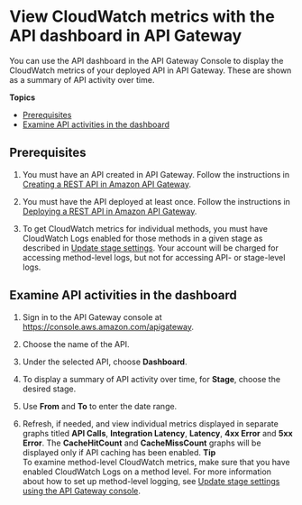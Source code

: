 # View CloudWatch metrics with the API dashboard in API Gateway<a name="how-to-api-dashboard"></a>

You can use the API dashboard in the API Gateway Console to display the CloudWatch metrics of your deployed API in API Gateway\. These are shown as a summary of API activity over time\.  

**Topics**
+ [Prerequisites](#how-to-api-dashboard-prerequisites)
+ [Examine API activities in the dashboard](#how-to-api-dashboard-console)

## Prerequisites<a name="how-to-api-dashboard-prerequisites"></a>

1. You must have an API created in API Gateway\. Follow the instructions in [Creating a REST API in Amazon API Gateway](how-to-create-api.md)\.

1. You must have the API deployed at least once\. Follow the instructions in [Deploying a REST API in Amazon API Gateway](how-to-deploy-api.md)\.

1. To get CloudWatch metrics for individual methods, you must have CloudWatch Logs enabled for those methods in a given stage as described in [Update stage settings](stages.md#how-to-stage-settings)\. Your account will be charged for accessing method\-level logs, but not for accessing API\- or stage\-level logs\.

## Examine API activities in the dashboard<a name="how-to-api-dashboard-console"></a>

1. Sign in to the API Gateway console at [https://console\.aws\.amazon\.com/apigateway](https://console.aws.amazon.com/apigateway)\.

1. Choose the name of the API\.

1. Under the selected API, choose **Dashboard**\.

1. To display a summary of API activity over time, for **Stage**, choose the desired stage\.

1. Use **From** and **To** to enter the date range\.

1. Refresh, if needed, and view individual metrics displayed in separate graphs titled **API Calls**, **Integration Latency**, **Latency**, **4xx Error** and **5xx Error**\. The **CacheHitCount** and **CacheMissCount** graphs will be displayed only if API caching has been enabled\.
**Tip**  
To examine method\-level CloudWatch metrics, make sure that you have enabled CloudWatch Logs on a method level\. For more information about how to set up method\-level logging, see [Update stage settings using the API Gateway console](stages.md#how-to-stage-settings-console)\.